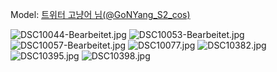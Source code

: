 ﻿---
dddd: 2023.12.17 서코
nickname: 고냥어
sns_type: x
sns_id: GoNYang_S2_cos
---

Model: <a href="https://x.com/GoNYang_S2_cos" target="_blank">트위터 고냥어 님(@GoNYang_S2_cos)</a>

![DSC10044-Bearbeitet.jpg](/assets/img/2023/12-17/DSC10044-Bearbeitet.jpg)
![DSC10053-Bearbeitet.jpg](/assets/img/2023/12-17/DSC10053-Bearbeitet.jpg)
![DSC10057-Bearbeitet.jpg](/assets/img/2023/12-17/DSC10057-Bearbeitet.jpg)
![DSC10077.jpg](/assets/img/2023/12-17/DSC10077.jpg)
![DSC10382.jpg](/assets/img/2023/12-17/DSC10382.jpg)
![DSC10395.jpg](/assets/img/2023/12-17/DSC10395.jpg)
![DSC10398.jpg](/assets/img/2023/12-17/DSC10398.jpg)